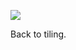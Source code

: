 ![](https://db-feed.s3.amazonaws.com/legacy/gif-2020-09-03_16-16-41@2x-1599164381.gif)

Back to tiling.
